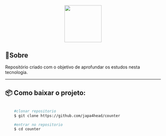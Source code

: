  <h1 align="center"> 
    <img src='https://123timer.com/img/123timer.svg' width='120'/>
</h1>

## :pencil:Sobre

Repositório criado com o objetivo de aprofundar os estudos nesta tecnologia.

---
## :package:  Como baixar o projeto:
```bash 

    #clonar repositorio
    $ git clone https://github.com/japa4head/counter

    #entrar no repositorio
    $ cd counter

``` 
